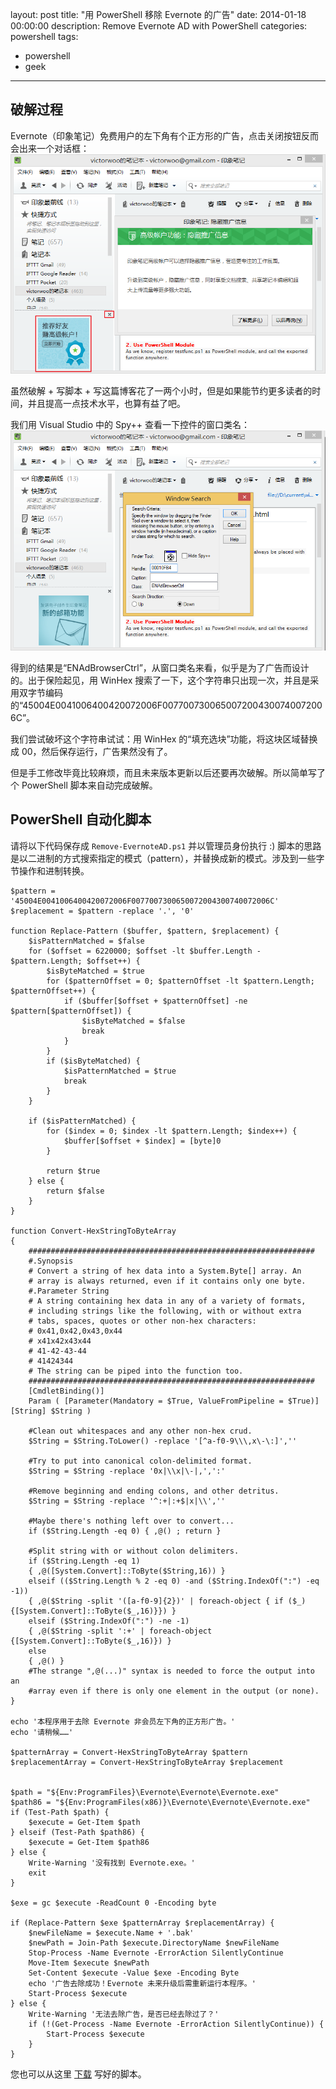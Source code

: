 layout: post
title: "用 PowerShell 移除 Evernote 的广告"
date: 2014-01-18 00:00:00
description: Remove Evernote AD with PowerShell
categories: powershell
tags:
- powershell
- geek
---
破解过程
--------
Evernote（印象笔记）免费用户的左下角有个正方形的广告，点击关闭按钮反而会出来一个对话框：
![](/img/2014-01-18-remove-evernote-ad-with-powershell-001.png)

虽然破解 + 写脚本 + 写这篇博客花了一两个小时，但是如果能节约更多读者的时间，并且提高一点技术水平，也算有益了吧。

我们用 Visual Studio 中的 Spy++ 查看一下控件的窗口类名：
![](/img/2014-01-18-remove-evernote-ad-with-powershell-002.png)

得到的结果是“ENAdBrowserCtrl”，从窗口类名来看，似乎是为了广告而设计的。出于保险起见，用 WinHex 搜索了一下，这个字符串只出现一次，并且是采用双字节编码的“45004E0041006400420072006F0077007300650072004300740072006C”。

我们尝试破坏这个字符串试试：用 WinHex 的“填充选块”功能，将这块区域替换成 00，然后保存运行，广告果然没有了。

但是手工修改毕竟比较麻烦，而且未来版本更新以后还要再次破解。所以简单写了个 PowerShell 脚本来自动完成破解。

PowerShell 自动化脚本
---------------------
请将以下代码保存成 `Remove-EvernoteAD.ps1` 并以管理员身份执行 :)
脚本的思路是以二进制的方式搜索指定的模式（pattern），并替换成新的模式。涉及到一些字节操作和进制转换。

	$pattern = '45004E0041006400420072006F0077007300650072004300740072006C'
	$replacement = $pattern -replace '.', '0'
	
	function Replace-Pattern ($buffer, $pattern, $replacement) {
	    $isPatternMatched = $false
	    for ($offset = 6220000; $offset -lt $buffer.Length - $pattern.Length; $offset++) {
	        $isByteMatched = $true
	        for ($patternOffset = 0; $patternOffset -lt $pattern.Length; $patternOffset++) {
	            if ($buffer[$offset + $patternOffset] -ne $pattern[$patternOffset]) {
	                $isByteMatched = $false
	                break
	            }
	        }
	        if ($isByteMatched) {
	            $isPatternMatched = $true
	            break
	        }
	    }
	
	    if ($isPatternMatched) {
	        for ($index = 0; $index -lt $pattern.Length; $index++) {
	            $buffer[$offset + $index] = [byte]0
	        }
	
	        return $true
	    } else {
	        return $false
	    }
	}
	
	function Convert-HexStringToByteArray
	{
	    ################################################################
	    #.Synopsis
	    # Convert a string of hex data into a System.Byte[] array. An
	    # array is always returned, even if it contains only one byte.
	    #.Parameter String
	    # A string containing hex data in any of a variety of formats,
	    # including strings like the following, with or without extra
	    # tabs, spaces, quotes or other non-hex characters:
	    # 0x41,0x42,0x43,0x44
	    # x41x42x43x44
	    # 41-42-43-44
	    # 41424344
	    # The string can be piped into the function too.
	    ################################################################
	    [CmdletBinding()]
	    Param ( [Parameter(Mandatory = $True, ValueFromPipeline = $True)] [String] $String )
	 
	    #Clean out whitespaces and any other non-hex crud.
	    $String = $String.ToLower() -replace '[^a-f0-9\\\,x\-\:]',''
	 
	    #Try to put into canonical colon-delimited format.
	    $String = $String -replace '0x|\\x|\-|,',':'
	 
	    #Remove beginning and ending colons, and other detritus.
	    $String = $String -replace '^:+|:+$|x|\\',''
	 
	    #Maybe there's nothing left over to convert...
	    if ($String.Length -eq 0) { ,@() ; return }
	 
	    #Split string with or without colon delimiters.
	    if ($String.Length -eq 1)
	    { ,@([System.Convert]::ToByte($String,16)) }
	    elseif (($String.Length % 2 -eq 0) -and ($String.IndexOf(":") -eq -1))
	    { ,@($String -split '([a-f0-9]{2})' | foreach-object { if ($_) {[System.Convert]::ToByte($_,16)}}) }
	    elseif ($String.IndexOf(":") -ne -1)
	    { ,@($String -split ':+' | foreach-object {[System.Convert]::ToByte($_,16)}) }
	    else
	    { ,@() }
	    #The strange ",@(...)" syntax is needed to force the output into an
	    #array even if there is only one element in the output (or none).
	}
	
	echo '本程序用于去除 Evernote 非会员左下角的正方形广告。'
	echo '请稍候……'
	
	$patternArray = Convert-HexStringToByteArray $pattern
	$replacementArray = Convert-HexStringToByteArray $replacement
	
	
	$path = "${Env:ProgramFiles}\Evernote\Evernote\Evernote.exe"
	$path86 = "${Env:ProgramFiles(x86)}\Evernote\Evernote\Evernote.exe"
	if (Test-Path $path) {
	    $execute = Get-Item $path
	} elseif (Test-Path $path86) {
	    $execute = Get-Item $path86
	} else {
	    Write-Warning '没有找到 Evernote.exe。'
	    exit
	}
	
	$exe = gc $execute -ReadCount 0 -Encoding byte
	
	if (Replace-Pattern $exe $patternArray $replacementArray) {
	    $newFileName = $execute.Name + '.bak'
	    $newPath = Join-Path $execute.DirectoryName $newFileName
	    Stop-Process -Name Evernote -ErrorAction SilentlyContinue
	    Move-Item $execute $newPath
	    Set-Content $execute -Value $exe -Encoding Byte
	    echo '广告去除成功！Evernote 未来升级后需重新运行本程序。'
	    Start-Process $execute
	} else {
	    Write-Warning '无法去除广告，是否已经去除过了？'
	    if (!(Get-Process -Name Evernote -ErrorAction SilentlyContinue)) {
	        Start-Process $execute
	    }
	}

您也可以从这里 [下载](/assets/download/Remove-EvernoteAD.ps1) 写好的脚本。

